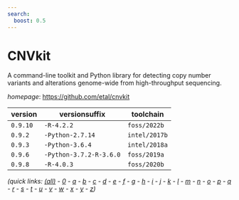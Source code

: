 ```yaml
---
search:
  boost: 0.5
---
```

# CNVkit

A command-line toolkit and Python library for detecting copy  number variants and alterations genome-wide from high-throughput sequencing.

*homepage*: <https://github.com/etal/cnvkit>

version | versionsuffix | toolchain
--------|---------------|----------
``0.9.10`` | ``-R-4.2.2`` | ``foss/2022b``
``0.9.2`` | ``-Python-2.7.14`` | ``intel/2017b``
``0.9.3`` | ``-Python-3.6.4`` | ``intel/2018a``
``0.9.6`` | ``-Python-3.7.2-R-3.6.0`` | ``foss/2019a``
``0.9.8`` | ``-R-4.0.3`` | ``foss/2020b``


*(quick links: [(all)](../index.md) - [0](../0/index.md) - [a](../a/index.md) - [b](../b/index.md) - [c](../c/index.md) - [d](../d/index.md) - [e](../e/index.md) - [f](../f/index.md) - [g](../g/index.md) - [h](../h/index.md) - [i](../i/index.md) - [j](../j/index.md) - [k](../k/index.md) - [l](../l/index.md) - [m](../m/index.md) - [n](../n/index.md) - [o](../o/index.md) - [p](../p/index.md) - [q](../q/index.md) - [r](../r/index.md) - [s](../s/index.md) - [t](../t/index.md) - [u](../u/index.md) - [v](../v/index.md) - [w](../w/index.md) - [x](../x/index.md) - [y](../y/index.md) - [z](../z/index.md))*

